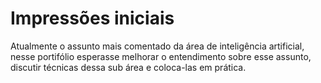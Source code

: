 # Impressões iniciais

Atualmente o assunto mais comentado da área de inteligência artificial, nesse portifólio esperasse melhorar o entendimento sobre esse assunto, discutir técnicas dessa sub área e coloca-las em prática.